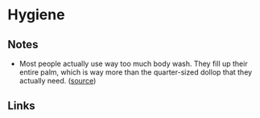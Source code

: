 # Hygiene

## Notes

- Most people actually use way too much body wash. They fill up their entire palm, which is way more than the quarter-sized dollop that they actually need. ([source](https://puracy.com/blogs/wellness/4-tips-how-to-use-body-wash#:~:text=Most%20people%20actually%20use%20way%20too%20much%20body%20wash.%20They%20fill%20up%20their%20entire%20palm%2C%20which%20is%20way%20more%20than%20the%20quarter-sized%20dollop%20that%20they%20actually%20need.))

## Links
